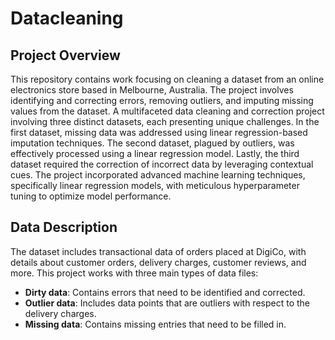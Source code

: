# Datacleaning


## Project Overview
This repository contains work focusing on cleaning a dataset from an online electronics store based in Melbourne, Australia. The project involves identifying and correcting errors, removing outliers, and imputing missing values from the dataset. A multifaceted data cleaning and correction project involving three distinct datasets, each presenting unique challenges. In the first dataset, missing data was addressed using linear regression-based imputation techniques. The second dataset, plagued by outliers, was effectively processed using a linear regression model. Lastly, the third dataset required the correction of incorrect data by leveraging contextual cues. The project incorporated advanced machine learning techniques, specifically linear regression models, with meticulous hyperparameter tuning to optimize model performance.


## Data Description
The dataset includes transactional data of orders placed at DigiCo, with details about customer orders, delivery charges, customer reviews, and more. This project works with three main types of data files:
- **Dirty data**: Contains errors that need to be identified and corrected.
- **Outlier data**: Includes data points that are outliers with respect to the delivery charges.
- **Missing data**: Contains missing entries that need to be filled in.

